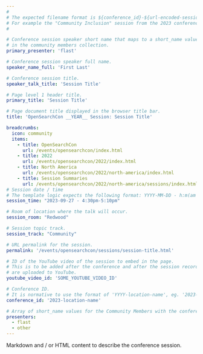 ```yaml
---
#
# The expected filename format is ${conference_id}-${url-encoded-session-title}.md
# For example the "Community Inclusion" session from the 2023 conference in North America the title is "2023-north-america-community-inclusion.html"
#

# Conference session speaker short name that maps to a short_name value
# in the community members collection.
primary_presenter: 'flast'

# Conference session speaker full name.
speaker_name_full: 'First Last'

# Conference session title.
speaker_talk_title: 'Session Title'

# Page level 1 header title.
primary_title: 'Session Title'

# Page document title displayed in the browser title bar.
title: 'OpenSearchCon __YEAR__ Session: Session Title'

breadcrumbs:
  icon: community
  items:
    - title: OpenSearchCon
      url: /events/opensearchcon/index.html
    - title: 2022
      url: /events/opensearchcon/2022/index.html
    - title: North America
      url: /events/opensearchcon/2022/north-america/index.html
    - title: Session Summaries
      url: /events/opensearchcon/2022/north-america/sessions/index.html
# Session date / time
# The template logic expects the following format: YYYY-MM-DD - h:m(am|pm)-(h:m(am|pm))
session_time: "2023-09-27 - 4:30pm-5:10pm"

# Room of location where the talk will occur.
session_room: "Redwood"

# Session topic track.
session_track: "Community"

# URL permalink for the session.
permalink: '/events/opensearchcon/sessions/session-title.html'

# ID of the YouTube video of the session to embed in the page.
# This is to be added after the conference and after the session recordings
# are uploaded to YouTube.
youtube_video_id: 'SOME_YOUTUBE_VIDEO_ID'

# Conference ID.
# It is normative to use the format of 'YYYY-location-name', eg. '2023-north-america'.
conference_id: '2023-location-name'

# Array of short_name values for the Community Members with the conference_speaker persona whom are presenting the session. This includes the primary_speaker indicated above and any other presenters (if any).
presenters:
  - flast
  - other
---
```

Markdown and / or HTML content to describe the conference session.
